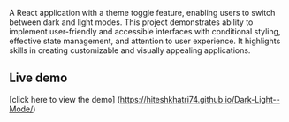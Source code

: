 A React application with a theme toggle feature, enabling users to switch between dark and light
modes. This project demonstrates ability to implement user-friendly and accessible interfaces
with conditional styling, effective state management, and attention to user experience. It
highlights skills in creating customizable and visually appealing applications.
## Live demo
[click here to view the demo] (https://hiteshkhatri74.github.io/Dark-Light--Mode/)
